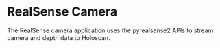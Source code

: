 # RealSense Camera

The RealSense camera application uses the pyrealsense2 APIs to stream camera and depth data to
Holoscan.

